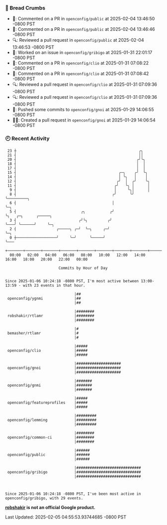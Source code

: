 ### 🍞 Bread Crumbs

 * 💬: Commented on a PR in  `openconfig/public` at 2025-02-04 13:46:50 -0800 PST
 * 💬: Commented on a PR in  `openconfig/public` at 2025-02-04 13:46:46 -0800 PST
 * 🔍: Reviewed a pull request in  `openconfig/public` at 2025-02-04 13:46:53 -0800 PST
 * 👀: Worked on an issue in `openconfig/gribigo` at 2025-01-31 22:01:17 -0800 PST
 * 💬: Commented on a PR in  `openconfig/clio` at 2025-01-31 07:08:22 -0800 PST
 * 💬: Commented on a PR in  `openconfig/clio` at 2025-01-31 07:08:42 -0800 PST
 * 🔍: Reviewed a pull request in  `openconfig/clio` at 2025-01-31 07:09:36 -0800 PST
 * 🔍: Reviewed a pull request in  `openconfig/clio` at 2025-01-31 07:09:36 -0800 PST
 * 🚢: Pushed some commits to `openconfig/gnoi` at 2025-01-29 14:06:55 -0800 PST
 * ✍🏼: Created a pull request in `openconfig/gnoi` at 2025-01-29 14:06:54 -0800 PST

### 🕘 Recent Activity
```
 23 ┼                                                       ╭╮
 21 ┤                                                       ││
 20 ┤                                                      ╭╯╰╮
 18 ┤                                                      │  │
 17 ┤                                                      │  │
 15 ┤                                              ╭─╮    ╭╯  ╰╮
 14 ┤                                              │ ╰╮   │    │
 12 ┤                                             ╭╯  │  ╭╯    ╰╮
 11 ┤                                            ╭╯   ╰╮ │      │
  9 ┤                                            │     ╰╮│      │
  8 ┤                                           ╭╯      ╰╯      ╰─────────╮
  6 ┤                                           │                         ╰─╮
  5 ┤                             ╭╮           ╭╯                           ╰╮   ╭─╮      ╭─────╮
  3 ┤                            ╭╯╰╮         ╭╯                             ╰───╯ ╰──────╯     ╰─╮
  2 ┤                  ╭─────╮ ╭─╯  ╰─╮     ╭─╯                                                   ╰─╮
  0 ┼──────────────────╯     ╰─╯      ╰─────╯                                                       ╰───
    +───────+───────+───────+───────+───────+───────+───────+───────+───────+───────+───────+───────+────
  00:00   02:00   04:00   06:00   08:00   10:00   12:00   14:00   16:00   18:00   20:00   22:00   00:00   

						Commits by Hour of Day


Since 2025-01-06 10:24:18 -0800 PST, I'm most active between 13:00-13:59 - with 23 events in that hour.

```



```
                               |##
 openconfig/ygnmi              |##
                               |##

                               |########
 robshakir/rtlamr              |########
                               |########

                               |#
 bemasher/rtlamr               |#
                               |#

                               |#####
 openconfig/clio               |#####
                               |#####

                               |####################
 openconfig/gnoi               |####################
                               |####################

                               |#######
 openconfig/gnmi               |#######
                               |#######

                               |#####
 openconfig/featureprofiles    |#####
                               |#####

                               |#########
 openconfig/lemming            |#########
                               |#########

                               |########
 openconfig/common-ci          |########
                               |########

                               |######
 openconfig/public             |######
                               |######

                               |#############################
 openconfig/gribigo            |#############################
                               |#############################



Since 2025-01-06 10:24:18 -0800 PST, I've been most active in openconfig/gribigo, with 29 events.

```
**[robshakir](mailto:robjs@google.com) is not an official Google product.**  


Last Updated: 2025-02-05 04:55:53.93744685 -0800 PST
